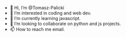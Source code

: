 - 👋 Hi, I’m @Tomasz-Palicki
- 👀 I’m interested in coding and web dev.
- 🌱 I’m currently learning javascript.
- 💞️ I’m looking to collaborate on python and js projects.
- 📫 How to reach me email.

<!---
Tomasz-Palicki/Tomasz-Palicki is a ✨ special ✨ repository because its `README.md` (this file) appears on your GitHub profile.
You can click the Preview link to take a look at your changes.
--->
